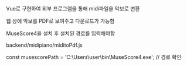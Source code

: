 Vue로 구현하여 외부 프로그램을 통해 midi파일을 악보로 변환


웹 상에 악보를 PDF로 보여주고 다운로드가 가능함


MuseScore4을 설치 후 설치된 경로를 입력해야함


backend/midipiano/miditoPdf.js



const musescorePath = 'C:\\Users\\user\\bin\\MuseScore4.exe'; // 경로 확인
